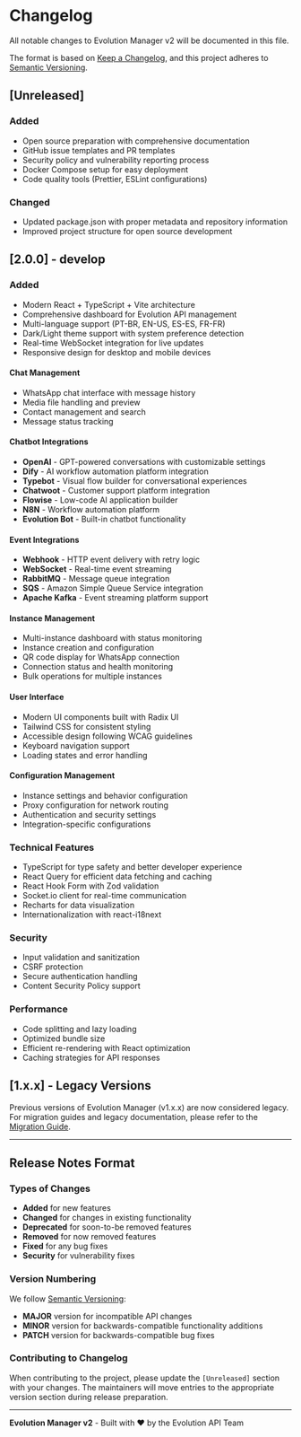 # Changelog

All notable changes to Evolution Manager v2 will be documented in this file.

The format is based on [Keep a Changelog](https://keepachangelog.com/en/1.0.0/),
and this project adheres to [Semantic Versioning](https://semver.org/spec/v2.0.0.html).

## [Unreleased]

### Added
- Open source preparation with comprehensive documentation
- GitHub issue templates and PR templates
- Security policy and vulnerability reporting process
- Docker Compose setup for easy deployment
- Code quality tools (Prettier, ESLint configurations)

### Changed
- Updated package.json with proper metadata and repository information
- Improved project structure for open source development

## [2.0.0] - develop

### Added
- Modern React + TypeScript + Vite architecture
- Comprehensive dashboard for Evolution API management
- Multi-language support (PT-BR, EN-US, ES-ES, FR-FR)
- Dark/Light theme support with system preference detection
- Real-time WebSocket integration for live updates
- Responsive design for desktop and mobile devices

#### Chat Management
- WhatsApp chat interface with message history
- Media file handling and preview
- Contact management and search
- Message status tracking

#### Chatbot Integrations
- **OpenAI** - GPT-powered conversations with customizable settings
- **Dify** - AI workflow automation platform integration
- **Typebot** - Visual flow builder for conversational experiences
- **Chatwoot** - Customer support platform integration
- **Flowise** - Low-code AI application builder
- **N8N** - Workflow automation platform
- **Evolution Bot** - Built-in chatbot functionality

#### Event Integrations
- **Webhook** - HTTP event delivery with retry logic
- **WebSocket** - Real-time event streaming
- **RabbitMQ** - Message queue integration
- **SQS** - Amazon Simple Queue Service integration
- **Apache Kafka** - Event streaming platform support

#### Instance Management
- Multi-instance dashboard with status monitoring
- Instance creation and configuration
- QR code display for WhatsApp connection
- Connection status and health monitoring
- Bulk operations for multiple instances

#### User Interface
- Modern UI components built with Radix UI
- Tailwind CSS for consistent styling
- Accessible design following WCAG guidelines
- Keyboard navigation support
- Loading states and error handling

#### Configuration Management
- Instance settings and behavior configuration
- Proxy configuration for network routing
- Authentication and security settings
- Integration-specific configurations

### Technical Features
- TypeScript for type safety and better developer experience
- React Query for efficient data fetching and caching
- React Hook Form with Zod validation
- Socket.io client for real-time communication
- Recharts for data visualization
- Internationalization with react-i18next

### Security
- Input validation and sanitization
- CSRF protection
- Secure authentication handling
- Content Security Policy support

### Performance
- Code splitting and lazy loading
- Optimized bundle size
- Efficient re-rendering with React optimization
- Caching strategies for API responses

## [1.x.x] - Legacy Versions

Previous versions of Evolution Manager (v1.x.x) are now considered legacy.
For migration guides and legacy documentation, please refer to the
[Migration Guide](docs/MIGRATION.md).

---

## Release Notes Format

### Types of Changes
- **Added** for new features
- **Changed** for changes in existing functionality
- **Deprecated** for soon-to-be removed features
- **Removed** for now removed features
- **Fixed** for any bug fixes
- **Security** for vulnerability fixes

### Version Numbering
We follow [Semantic Versioning](https://semver.org/):
- **MAJOR** version for incompatible API changes
- **MINOR** version for backwards-compatible functionality additions
- **PATCH** version for backwards-compatible bug fixes

### Contributing to Changelog
When contributing to the project, please update the `[Unreleased]` section
with your changes. The maintainers will move entries to the appropriate
version section during release preparation.

---

**Evolution Manager v2** - Built with ❤️ by the Evolution API Team

